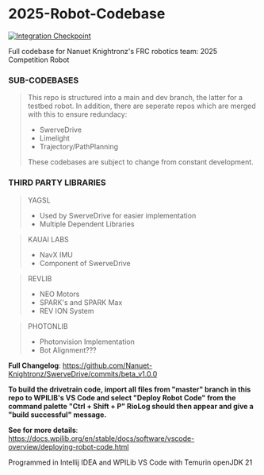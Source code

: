 # 2025-Robot-Codebase
[![Integration Checkpoint](https://github.com/Nanuet-Knightronz/2025-Robot-Codebase/actions/workflows/integrationcheckpoint.yml/badge.svg?branch=brians-homegrown-drive)](https://github.com/Nanuet-Knightronz/2025-Robot-Codebase/actions/workflows/integrationcheckpoint.yml)

Full codebase for Nanuet Knightronz's FRC robotics team: 2025 Competition Robot

### **SUB-CODEBASES**

> This repo is structured into a main and dev branch, the latter for a testbed robot. In addition, there are seperate repos which are merged with this to ensure redundacy:
> 
>  - SwerveDrive
>  - Limelight
>  - Trajectory/PathPlanning
> 
> These codebases are subject to change from constant development.
>

### **THIRD PARTY LIBRARIES**

> YAGSL
>  - Used by SwerveDrive for easier implementation
>  - Multiple Dependent Libraries

> KAUAI LABS
>  - NavX IMU
>  - Component of SwerveDrive

> REVLIB
>  - NEO Motors
>  - SPARK's and SPARK Max
>  - REV ION System

> PHOTONLIB
>  - Photonvision Implementation
>  - Bot Alignment???

**Full Changelog**: https://github.com/Nanuet-Knightronz/SwerveDrive/commits/beta_v1.0.0

**To build the drivetrain code, import all files from "master" branch in this repo to WPILIB's VS Code
 and select "Deploy Robot Code" from the command palette "Ctrl + Shift + P" RioLog should then appear and give a "build successful" message.**

**See for more details**: https://docs.wpilib.org/en/stable/docs/software/vscode-overview/deploying-robot-code.html

Programmed in Intellij IDEA and WPILib VS Code with Temurin openJDK 21

